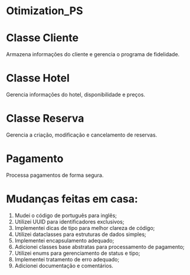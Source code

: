 # Otimization_PS

# Classe Cliente
Armazena informações do cliente e gerencia o programa de fidelidade.

# Classe Hotel
Gerencia informações do hotel, disponibilidade e preços.

# Classe Reserva
Gerencia a criação, modificação e cancelamento de reservas.

# Pagamento
Processa pagamentos de forma segura.


# Mudanças feitas em casa:
1. Mudei o código de português para inglês; 
2. Utilizei UUID para identificadores exclusivos; 
3. Implementei dicas de tipo para melhor clareza de código; 
4. Utilizei dataclasses para estruturas de dados simples; 
5. Implementei encapsulamento adequado; 
6. Adicionei classes base abstratas para processamento de pagamento; 
7. Utilizei enums para gerenciamento de status e tipo; 
8. Implementei tratamento de erro adequado; 
9. Adicionei documentação e comentários.
